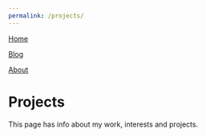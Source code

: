 ```yaml
---
permalink: /projects/
---
```


<!--
   Copyright 2021 Daniel S. Buckstein

   Licensed under the Apache License, Version 2.0 (the "License");
   you may not use this file except in compliance with the License.
   You may obtain a copy of the License at

       http://www.apache.org/licenses/LICENSE-2.0

   Unless required by applicable law or agreed to in writing, software
   distributed under the License is distributed on an "AS IS" BASIS,
   WITHOUT WARRANTIES OR CONDITIONS OF ANY KIND, either express or implied.
   See the License for the specific language governing permissions and
   limitations under the License.
-->


[Home](../)

[Blog](/blog/)

[About](/about/)


# Projects

This page has info about my work, interests and projects.
